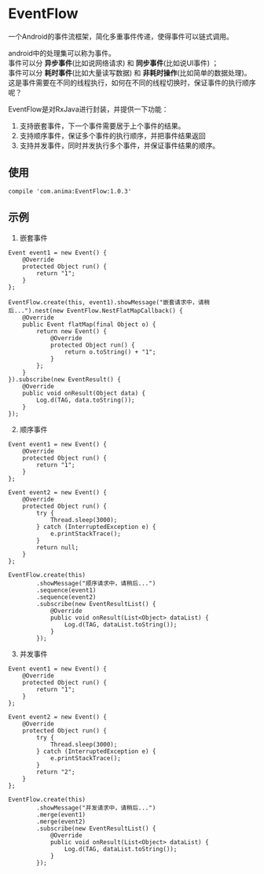 # EventFlow
一个Android的事件流框架，简化多重事件传递，使得事件可以链式调用。  

android中的处理集可以称为事件。  
事件可以分 **异步事件**(比如说网络请求) 和 **同步事件**(比如说UI事件) ；  
事件可以分 **耗时事件**(比如大量读写数据) 和 **非耗时操作**(比如简单的数据处理)。  
这是事件需要在不同的线程执行，如何在不同的线程切换时，保证事件的执行顺序呢？  

EventFlow是对RxJava进行封装，并提供一下功能：  
1. 支持嵌套事件，下一个事件需要居于上个事件的结果。
2. 支持顺序事件，保证多个事件的执行顺序，并把事件结果返回
3. 支持并发事件，同时并发执行多个事件，并保证事件结果的顺序。


## 使用


```
compile 'com.anima:EventFlow:1.0.3'
```

## 示例
1. 嵌套事件

```
Event event1 = new Event() {
    @Override
    protected Object run() {
        return "1";
    }
};

EventFlow.create(this, event1).showMessage("嵌套请求中，请稍后...").nest(new EventFlow.NestFlatMapCallback() {
    @Override
    public Event flatMap(final Object o) {
        return new Event() {
            @Override
            protected Object run() {
                return o.toString() + "1";
            }
        };
    }
}).subscribe(new EventResult() {
    @Override
    public void onResult(Object data) {
        Log.d(TAG, data.toString());
    }
});
```

2. 顺序事件

```
Event event1 = new Event() {
    @Override
    protected Object run() {
        return "1";
    }
};

Event event2 = new Event() {
    @Override
    protected Object run() {
        try {
            Thread.sleep(3000);
        } catch (InterruptedException e) {
            e.printStackTrace();
        }
        return null;
    }
};

EventFlow.create(this)
        .showMessage("顺序请求中，请稍后...")
        .sequence(event1)
        .sequence(event2)
        .subscribe(new EventResultList() {
            @Override
            public void onResult(List<Object> dataList) {
                Log.d(TAG, dataList.toString());
            }
        });
```
3. 并发事件

```
Event event1 = new Event() {
    @Override
    protected Object run() {
        return "1";
    }
};

Event event2 = new Event() {
    @Override
    protected Object run() {
        try {
            Thread.sleep(3000);
        } catch (InterruptedException e) {
            e.printStackTrace();
        }
        return "2";
    }
};

EventFlow.create(this)
        .showMessage("并发请求中，请稍后...")
        .merge(event1)
        .merge(event2)
        .subscribe(new EventResultList() {
            @Override
            public void onResult(List<Object> dataList) {
                Log.d(TAG, dataList.toString());
            }
        });
```



